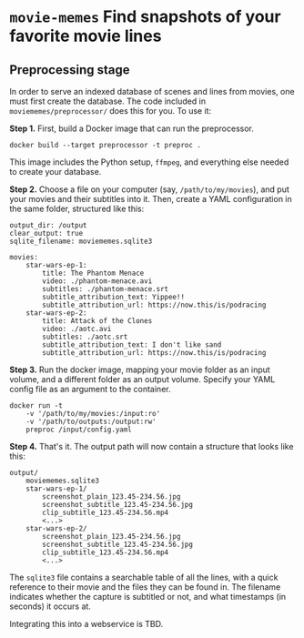 # `movie-memes` Find snapshots of your favorite movie lines

## Preprocessing stage

In order to serve an indexed database of scenes and lines from movies, 
one must first create the database. The code included in `moviememes/preprocessor/`
does this for you. To use it:

**Step 1.** First, build a Docker image that can run the preprocessor.

    docker build --target preprocessor -t preproc .

This image includes the Python setup, `ffmpeg`, and everything else needed to
create your database.

**Step 2.** Choose a file on your computer (say, `/path/to/my/movies`), and put your movies 
and their subtitles into it. Then, create a YAML configuration in the same folder, structured
like this:

    output_dir: /output
    clear_output: true
    sqlite_filename: moviememes.sqlite3

    movies:
        star-wars-ep-1:
            title: The Phantom Menace
            video: ./phantom-menace.avi
            subtitles: ./phantom-menace.srt
            subtitle_attribution_text: Yippee!!
            subtitle_attribution_url: https://now.this/is/podracing
        star-wars-ep-2:
            title: Attack of the Clones
            video: ./aotc.avi
            subtitles: ./aotc.srt
            subtitle_attribution_text: I don't like sand
            subtitle_attribution_url: https://now.this/is/podracing

**Step 3.** Run the docker image, mapping your movie folder as an input volume, and
a different folder as an output volume. Specify your YAML config file as an argument
to the container.

    docker run -t 
        -v '/path/to/my/movies:/input:ro'
        -v '/path/to/outputs:/output:rw'
        preproc /input/config.yaml
        
**Step 4.** That's it. The output path will now contain a structure that looks like this:

    output/
        moviememes.sqlite3
        star-wars-ep-1/
            screenshot_plain_123.45-234.56.jpg
            screenshot_subtitle_123.45-234.56.jpg
            clip_subtitle_123.45-234.56.mp4
            <...>
        star-wars-ep-2/
            screenshot_plain_123.45-234.56.jpg
            screenshot_subtitle_123.45-234.56.jpg
            clip_subtitle_123.45-234.56.mp4
            <...>

The `sqlite3` file contains a searchable table of all the lines, with a quick reference to 
their movie and the files they can be found in. The filename indicates whether the capture
is subtitled or not, and what timestamps (in seconds) it occurs at.

Integrating this into a webservice is TBD.
